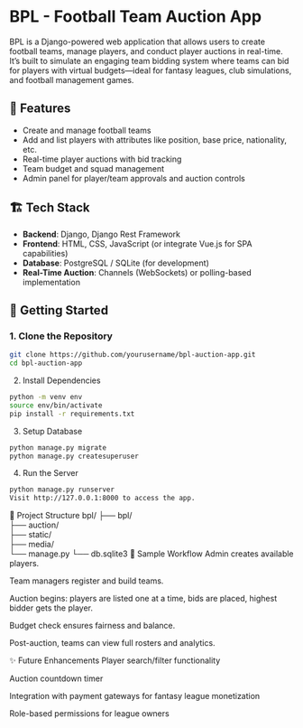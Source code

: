 # BPL - Football Team Auction App

BPL is a Django-powered web application that allows users to create football teams, manage players, and conduct player auctions in real-time. It’s built to simulate an engaging team bidding system where teams can bid for players with virtual budgets—ideal for fantasy leagues, club simulations, and football management games.

## 🔧 Features

- Create and manage football teams
- Add and list players with attributes like position, base price, nationality, etc.
- Real-time player auctions with bid tracking
- Team budget and squad management
- Admin panel for player/team approvals and auction controls

## 🏗️ Tech Stack

- **Backend**: Django, Django Rest Framework
- **Frontend**: HTML, CSS, JavaScript (or integrate Vue.js for SPA capabilities)
- **Database**: PostgreSQL / SQLite (for development)
- **Real-Time Auction**: Channels (WebSockets) or polling-based implementation

## 🚀 Getting Started

### 1. Clone the Repository

```bash
git clone https://github.com/yourusername/bpl-auction-app.git
cd bpl-auction-app
```
2. Install Dependencies
```bash
python -m venv env
source env/bin/activate
pip install -r requirements.txt
```
3. Setup Database
```bash
python manage.py migrate
python manage.py createsuperuser
```
4. Run the Server
```bash
python manage.py runserver
Visit http://127.0.0.1:8000 to access the app.
```
📁 Project Structure
bpl/
├── bpl/         
├── auction/     
├── static/      
├── media/       
└── manage.py
└── db.sqlite3
🧪 Sample Workflow
Admin creates available players.

Team managers register and build teams.

Auction begins: players are listed one at a time, bids are placed, highest bidder gets the player.

Budget check ensures fairness and balance.

Post-auction, teams can view full rosters and analytics.

✨ Future Enhancements
Player search/filter functionality

Auction countdown timer

Integration with payment gateways for fantasy league monetization

Role-based permissions for league owners